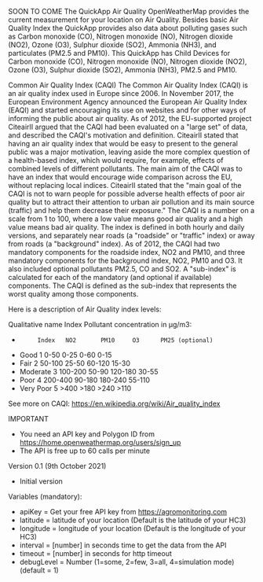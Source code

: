 SOON TO COME
The QuickApp Air Quality OpenWeatherMap provides the current measurement for your location on Air Quality. 
Besides basic Air Quality Index the QuickApp provides also data about polluting gases such as Carbon monoxide (CO), Nitrogen monoxide (NO), Nitrogen dioxide (NO2), Ozone (O3), Sulphur dioxide (SO2), Ammonia (NH3), and particulates (PM2.5 and PM10). 
This QuickApp has Child Devices for Carbon monoxide (CO), Nitrogen monoxide (NO), Nitrogen dioxide (NO2), Ozone (O3), Sulphur dioxide (SO2), Ammonia (NH3), PM2.5 and PM10. 


Common Air Quality Index (CAQI)
The Common Air Quality Index (CAQI) is an air quality index used in Europe since 2006. In November 2017, the European Environment Agency announced the European Air Quality Index (EAQI) and started encouraging its use on websites and for other ways of informing the public about air quality. 
As of 2012, the EU-supported project CiteairII argued that the CAQI had been evaluated on a "large set" of data, and described the CAQI's motivation and definition. CiteairII stated that having an air quality index that would be easy to present to the general public was a major motivation, leaving aside the more complex question of a health-based index, which would require, for example, effects of combined levels of different pollutants. The main aim of the CAQI was to have an index that would encourage wide comparison across the EU, without replacing local indices. CiteairII stated that the "main goal of the CAQI is not to warn people for possible adverse health effects of poor air quality but to attract their attention to urban air pollution and its main source (traffic) and help them decrease their exposure."
The CAQI is a number on a scale from 1 to 100, where a low value means good air quality and a high value means bad air quality. The index is defined in both hourly and daily versions, and separately near roads (a "roadside" or "traffic" index) or away from roads (a "background" index). As of 2012, the CAQI had two mandatory components for the roadside index, NO2 and PM10, and three mandatory components for the background index, NO2, PM10 and O3. It also included optional pollutants PM2.5, CO and SO2. A "sub-index" is calculated for each of the mandatory (and optional if available) components. The CAQI is defined as the sub-index that represents the worst quality among those components.

Here is a description of Air Quality index levels:

Qualitative name Index Pollutant concentration in μg/m3: 
-          Index   NO2       PM10     O3      PM25 (optional)
- Good        1    0-50      0-25     0-60    0-15
- Fair        2   50-100    25-50    60-120   15-30
- Moderate    3   100-200   50-90    120-180  30-55
- Poor        4   200-400   90-180   180-240  55-110
- Very Poor   5    >400      >180     >240     >110

See more on CAQI: https://en.wikipedia.org/wiki/Air_quality_index


IMPORTANT
- You need an API key and Polygon ID from https://home.openweathermap.org/users/sign_up
- The API is free up to 60 calls per minute


Version 0.1 (9th October 2021)
- Initial version


Variables (mandatory): 
- apiKey = Get your free API key from https://agromonitoring.com
- latitude = latitude of your location (Default is the latitude of your HC3)
- longitude = longitude of your location (Default is the longitude of your HC3)
- interval = [number] in seconds time to get the data from the API
- timeout = [number] in seconds for http timeout
- debugLevel = Number (1=some, 2=few, 3=all, 4=simulation mode) (default = 1)
